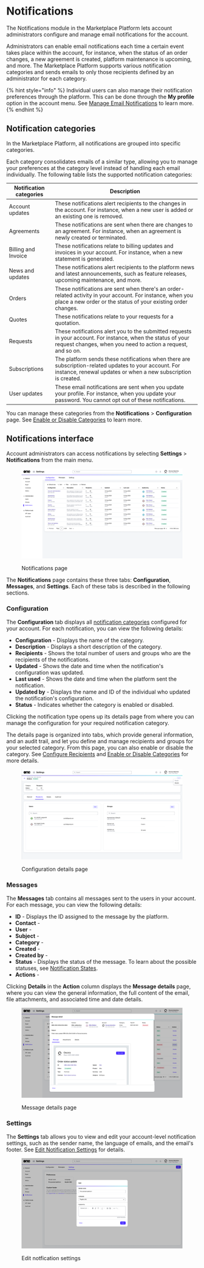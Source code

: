 # Notifications

The Notifications module in the Marketplace Platform lets account administrators configure and manage email notifications for the account.

Administrators can enable email notifications each time a certain event takes place within the account, for instance, when the status of an order changes, a new agreement is created, platform maintenance is upcoming, and more. The Marketplace Platform supports various notification categories and sends emails to only those recipients defined by an administrator for each category.

{% hint style="info" %}
Individual users can also manage their notification preferences through the platform. This can be done through the **My profile** option in the account menu. See [Manage Email Notifications](../../../marketplace-platform/getting-started/interface/manage-notification-preferences.md) to learn more.&#x20;
{% endhint %}

## Notification categories <a href="#notification_types" id="notification_types"></a>

In the Marketplace Platform, all notifications are grouped into specific categories.&#x20;

Each category consolidates emails of a similar type, allowing you to manage your preferences at the category level instead of handling each email individually. The following table lists the supported notification categories:

| Notification categories | Description                                                                                                                                                                   |
| ----------------------- | ----------------------------------------------------------------------------------------------------------------------------------------------------------------------------- |
| Account updates         | These notifications alert recipients to the changes in the account. For instance, when a new user is added or an existing one is removed.                                     |
| Agreements              | These notifications are sent when there are changes to an agreement. For instance, when an agreement is newly created or terminated.                                          |
| Billing and Invoice     | These notifications relate to billing updates and invoices in your account. For instance, when a new statement is generated.                                                  |
| News and updates        | These notifications alert recipients to the platform news and latest announcements, such as feature releases, upcoming maintenance, and more.                                 |
| Orders                  | These notifications are sent when there's an order-related activity in your account. For instance, when you place a new order or the status of your existing order changes.   |
| Quotes                  | These notifications relate to your requests for a quotation.                                                                                                                  |
| Requests                | These notifications alert you to the submitted requests in your account. For instance, when the status of your request changes, when you need to action a request, and so on. |
| Subscriptions           | The platform sends these notifications when there are subscription-related updates to your account. For instance, renewal updates or when a new subscription is created.      |
| User updates            | These email notifications are sent when you update your profile. For instance, when you update your password. You cannot opt out of these notifications.                      |

You can manage these categories from the **Notifications** > **Configuration** page. See [Enable or Disable Categories](enable-or-disable-categories.md) to learn more.

## Notifications interface <a href="#audit-trail-interface" id="audit-trail-interface"></a>

Account administrators can access notifications by selecting **Settings** > **Notifications** from the main menu.

<figure><img src="../../../.gitbook/assets/notifications_interface.png" alt=""><figcaption><p>Notifications page</p></figcaption></figure>

The **Notifications** page contains these three tabs: **Configuration**, **Messages**, and **Settings**. Each of these tabs is described in the following sections.&#x20;

### Configuration

The **Configuration** tab displays all [notification categories](./#notification_types) configured for your account. For each notification, you can view the following details:

* **Configuration** - Displays the name of the category.&#x20;
* **Description** - Displays a short description of the category.
* **Recipients** - Shows the total number of users and groups who are the recipients of the notifications.
* **Updated** - Shows the date and time when the notification's configuration was updated.&#x20;
* **Last used** - Shows the date and time when the platform sent the notification.&#x20;
* **Updated by** - Displays the name and ID of the individual who updated the notification's configuration.&#x20;
* **Status** - Indicates whether the category is enabled or disabled.&#x20;

Clicking the notification type opens up its details page from where you can manage the configuration for your required notification category.&#x20;

The details page is organized into tabs, which provide general information, and an audit trail, and let you define and manage recipients and groups for your selected category. From this page, you can also enable or disable the category. See [Configure Recipients](configure-recipients.md) and [Enable or Disable Categories](enable-or-disable-categories.md) for more details.

<figure><img src="../../../.gitbook/assets/notifications_configuration_details.png" alt=""><figcaption><p>Configuration details page</p></figcaption></figure>

### Messages

The **Messages** tab contains all messages sent to the users in your account. For each message, you can view the following details:

* **ID** - Displays the ID assigned to the message by the platform.
* **Contact** -
* **User** -
* **Subject** -
* **Category** -
* **Created** -
* **Created by** -
* **Status** - Displays the status of the message. To learn about the possible statuses, see [Notification States](notification-states.md).
* **Actions** -&#x20;

Clicking **Details** in the **Action** column displays the **Message details** page, where you can view the general information, the full content of the email, file attachments, and associated time and date details.

<figure><img src="../../../.gitbook/assets/notifications_message_detail.png" alt=""><figcaption><p>Message details page</p></figcaption></figure>

### Settings

The **Settings** tab allows you to view and edit your account-level notification settings, such as the sender name, the language of emails, and the email's footer. See [Edit Notification Settings](edit-notification-settings.md) for details.&#x20;

<figure><img src="../../../.gitbook/assets/notifications_settings.png" alt=""><figcaption><p>Edit notfication settings</p></figcaption></figure>

